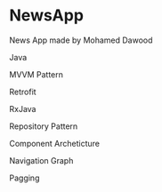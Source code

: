 # NewsApp
News App made by Mohamed Dawood

Java 

MVVM Pattern

Retrofit

RxJava

Repository Pattern

Component Archeticture

Navigation Graph

Pagging 





